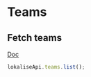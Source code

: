 # Teams

## Fetch teams

[Doc](https://app.lokalise.com/api2docs/curl/#resource-teams)

```js
lokaliseApi.teams.list();
```
